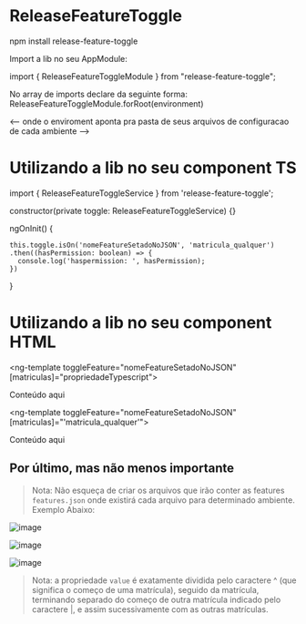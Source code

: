 # ReleaseFeatureToggle

npm install release-feature-toggle

Import a lib no seu AppModule:

import { ReleaseFeatureToggleModule } from "release-feature-toggle";

No array de imports declare da seguinte forma: 
ReleaseFeatureToggleModule.forRoot(environment) 

<-- onde o enviroment aponta pra pasta de seus arquivos de configuracao de cada ambiente -->

# Utilizando a lib no seu component TS

import { ReleaseFeatureToggleService } from 'release-feature-toggle';

constructor(private toggle: ReleaseFeatureToggleService) {}

ngOnInit() {

    this.toggle.isOn('nomeFeatureSetadoNoJSON', 'matricula_qualquer')
    .then((hasPermission: boolean) => {
      console.log('haspermission: ', hasPermission);
    })
    
}

# Utilizando a lib no seu component HTML

<ng-template toggleFeature="nomeFeatureSetadoNoJSON" [matriculas]="propriedadeTypescript"> 
    <div>Conteúdo aqui</div>
</ng-template>    

<ng-template toggleFeature="nomeFeatureSetadoNoJSON" [matriculas]="'matricula_qualquer'"> 
    <div>Conteúdo aqui</div>
</ng-template> 


## Por último, mas não menos importante

> Nota: Não esqueça de criar os arquivos que irão conter as features `features.json` onde existirá cada arquivo para determinado ambiente. Exemplo Abaixo: 


![image](https://user-images.githubusercontent.com/34343165/127925157-3b23ff27-a75b-47c9-bdcd-6fcb7867675f.png)

![image](https://user-images.githubusercontent.com/34343165/127925260-83ddcd97-4eb2-4c4e-80bb-027b253eadbf.png)

![image](https://user-images.githubusercontent.com/34343165/127935417-f328693e-5ea7-45e9-af1d-aaf2502aae85.png)

> Nota: a propriedade `value` é exatamente dividida pelo caractere ^ (que significa o começo de uma matrícula), seguido da matrícula, terminando separado do começo de outra matrícula indicado pelo caractere |, e assim sucessivamente com as outras matrículas.

